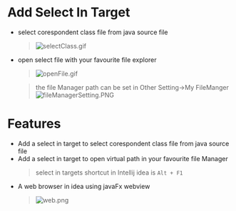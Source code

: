 # Add  Select In Target

- select corespondent class file from java source file

  > ![selectClass.gif](doc/selectClass.gif)

- open select file with your favourite file explorer

  > ![openFile.gif](doc/openFile.gif)

  > the file Manager path can be set in Other Setting->My FileManger
  ![fileManagerSetting.PNG](doc/fileManagerSetting.PNG)

# Features

- Add a select in target to select corespondent class file from java source file
- Add a select in target to open virtual path in your favourite file Manager
  > select in targets shortcut in Intellij idea is `Alt + F1`
- A web browser in idea using javaFx webview
  > ![web.png](doc/web2.PNG)


